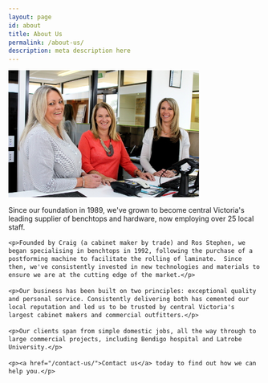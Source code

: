 ```yaml
---
layout: page
id: about
title: About Us
permalink: /about-us/
description: meta description here
---
```


<div class="row">
  <div class="col-1-3">
    <img src="/assets/img/support-staff.jpg">
  </div>
  <div class="col-2-3">
    <p>Since our foundation in 1989, we've grown to become central Victoria's leading supplier of benchtops and hardware, now employing over 25 local staff.</p>

    <p>Founded by Craig (a cabinet maker by trade) and Ros Stephen, we began specialising in benchtops in 1992, following the purchase of a postforming machine to facilitate the rolling of laminate.  Since then, we've consistently invested in new technologies and materials to ensure we are at the cutting edge of the market.</p>

    <p>Our business has been built on two principles: exceptional quality and personal service. Consistently delivering both has cemented our local reputation and led us to be trusted by central Victoria's largest cabinet makers and commercial outfitters.</p>

    <p>Our clients span from simple domestic jobs, all the way through to large commercial projects, including Bendigo hospital and Latrobe University.</p>

    <p><a href="/contact-us/">Contact us</a> today to find out how we can help you.</p>
  </div>
</div>
